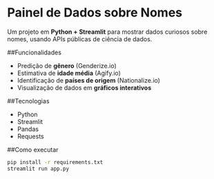 # Painel de Dados sobre Nomes

Um projeto em **Python + Streamlit** para mostrar dados curiosos sobre nomes, usando APIs públicas de ciência de dados.

##Funcionalidades
- Predição de **gênero** (Genderize.io)
- Estimativa de **idade média** (Agify.io)
- Identificação de **países de origem** (Nationalize.io)
- Visualização de dados em **gráficos interativos**

##Tecnologias
- Python
- Streamlit
- Pandas
- Requests

##Como executar
```bash
pip install -r requirements.txt
streamlit run app.py
